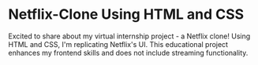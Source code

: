 # Netflix-Clone Using HTML and CSS
Excited to share about my virtual internship project - a Netflix clone! Using HTML and CSS, I'm replicating Netflix's UI. This educational project enhances my frontend skills and does not include streaming functionality.
